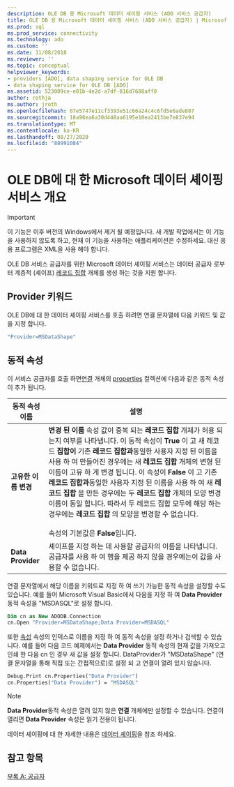 ```yaml
---
description: OLE DB 용 Microsoft 데이터 셰이핑 서비스 (ADO 서비스 공급자)
title: OLE DB 용 Microsoft 데이터 셰이핑 서비스 (ADO 서비스 공급자) | Microsoft Docs
ms.prod: sql
ms.prod_service: connectivity
ms.technology: ado
ms.custom: ''
ms.date: 11/08/2018
ms.reviewer: ''
ms.topic: conceptual
helpviewer_keywords:
- providers [ADO], data shaping service for OLE DB
- data shaping service for OLE DB [ADO]
ms.assetid: 523009ce-e01b-4e2d-a7df-816d7688aff0
author: rothja
ms.author: jroth
ms.openlocfilehash: 07e5747e11cf3393e51c66a24c4c6fd5e6ade887
ms.sourcegitcommit: 18a98ea6a30d448aa6195e10ea2413be7e837e94
ms.translationtype: MT
ms.contentlocale: ko-KR
ms.lasthandoff: 08/27/2020
ms.locfileid: "88991084"
---
```

# <a name="microsoft-data-shaping-service-for-ole-db-overview"></a>OLE DB에 대 한 Microsoft 데이터 셰이핑 서비스 개요
> [!IMPORTANT]
>  이 기능은 이후 버전의 Windows에서 제거 될 예정입니다. 새 개발 작업에서는 이 기능을 사용하지 않도록 하고, 현재 이 기능을 사용하는 애플리케이션은 수정하세요. 대신 응용 프로그램은 XML을 사용 해야 합니다.

 OLE DB 서비스 공급자를 위한 Microsoft 데이터 셰이핑 서비스는 데이터 공급자 로부터 계층적 (셰이프) [레코드 집합](../../reference/ado-api/recordset-object-ado.md) 개체를 생성 하는 것을 지원 합니다.

## <a name="provider-keyword"></a>Provider 키워드
 OLE DB에 대 한 데이터 셰이핑 서비스를 호출 하려면 연결 문자열에 다음 키워드 및 값을 지정 합니다.

```vb
"Provider=MSDataShape"
```

## <a name="dynamic-properties"></a>동적 속성
 이 서비스 공급자를 호출 하면[연결](../../reference/ado-api/connection-object-ado.md) 개체의 [properties](../../reference/ado-api/properties-collection-ado.md) 컬렉션에 다음과 같은 동적 속성이 추가 됩니다.

|동적 속성 이름|설명|
|---------------------------|-----------------|
|**고유한 이름 변경**|**변경 된 이름** 속성 값이 중복 되는 **레코드 집합** 개체가 허용 되는지 여부를 나타냅니다. 이 동적 속성이 **True** 이 고 새 레코드 **집합이** 기존 **레코드 집합과**동일한 사용자 지정 된 이름을 사용 하 여 만들어진 경우에는 새 **레코드 집합** 개체의 변형 된 이름이 고유 하 게 변경 됩니다. 이 속성이 **False** 이 고 기존 **레코드 집합과**동일한 사용자 지정 된 이름을 사용 하 여 새 **레코드 집합** 을 만든 경우에는 두 **레코드 집합** 개체의 모양 변경 이름이 동일 합니다. 따라서 두 레코드 집합 모두에 해당 하는 경우에는 **레코드 집합** 의 모양을 변경할 수 없습니다.<br /><br /> 속성의 기본값은 **False**입니다.|
|**Data Provider**|셰이프를 지정 하는 데 사용할 공급자의 이름을 나타냅니다. 공급자를 사용 하 여 행을 제공 하지 않을 경우에는이 값을 사용할 수 없습니다.|

 연결 문자열에서 해당 이름을 키워드로 지정 하 여 쓰기 가능한 동적 속성을 설정할 수도 있습니다. 예를 들어 Microsoft Visual Basic에서 다음을 지정 하 여 **Data Provider** 동적 속성을 "MSDASQL"로 설정 합니다.

```vb
Dim cn as New ADODB.Connection
cn.Open "Provider=MSDataShape;Data Provider=MSDASQL"
```

 또한 [속성](../../reference/ado-api/properties-collection-ado.md) 속성의 인덱스로 이름을 지정 하 여 동적 속성을 설정 하거나 검색할 수 있습니다. 예를 들어 다음 코드 예제에서는 **Data Provider** 동적 속성의 현재 값을 가져오고 인쇄 한 다음 cn 인 경우 새 값을 설정 합니다. DataProvider가 "MSDataShape" (연결 문자열을 통해 직접 또는 간접적으로)로 설정 되 고 연결이 열려 있지 않습니다.

```vb
Debug.Print cn.Properties("Data Provider")
cn.Properties("Data Provider") = "MSDASQL"
```

> [!NOTE]
>  **Data Provider**동적 속성은 열려 있지 않은 **연결** 개체에만 설정할 수 있습니다. 연결이 열리면 **Data Provider** 속성은 읽기 전용이 됩니다.

 데이터 셰이핑에 대 한 자세한 내용은 [데이터 셰이핑](../data/data-shaping-overview.md)을 참조 하세요.

## <a name="see-also"></a>참고 항목
 [부록 A: 공급자](./appendix-a-providers.md)